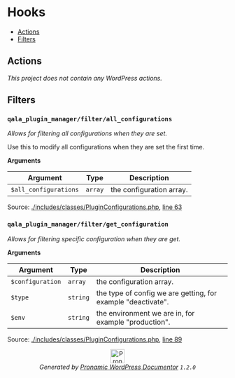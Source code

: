 # Hooks

- [Actions](#actions)
- [Filters](#filters)

## Actions

*This project does not contain any WordPress actions.*

## Filters

### `qala_plugin_manager/filter/all_configurations`

*Allows for filtering all configurations when they are set.*

Use this to modify all configurations when they are set the first time.

**Arguments**

Argument | Type | Description
-------- | ---- | -----------
`$all_configurations` | `array` | the configuration array.

Source: [./includes/classes/PluginConfigurations.php](includes/classes/PluginConfigurations.php), [line 63](includes/classes/PluginConfigurations.php#L63-L70)

### `qala_plugin_manager/filter/get_configuration`

*Allows for filtering specific configuration when they are get.*

**Arguments**

Argument | Type | Description
-------- | ---- | -----------
`$configuration` | `array` | the configuration array.
`$type` | `string` | the type of config we are getting, for example "deactivate".
`$env` | `string` | the environment we are in, for example "production".

Source: [./includes/classes/PluginConfigurations.php](includes/classes/PluginConfigurations.php), [line 89](includes/classes/PluginConfigurations.php#L89-L96)


<p align="center"><a href="https://github.com/pronamic/wp-documentor"><img src="https://cdn.jsdelivr.net/gh/pronamic/wp-documentor@main/logos/pronamic-wp-documentor.svgo-min.svg" alt="Pronamic WordPress Documentor" width="32" height="32"></a><br><em>Generated by <a href="https://github.com/pronamic/wp-documentor">Pronamic WordPress Documentor</a> <code>1.2.0</code></em><p>

